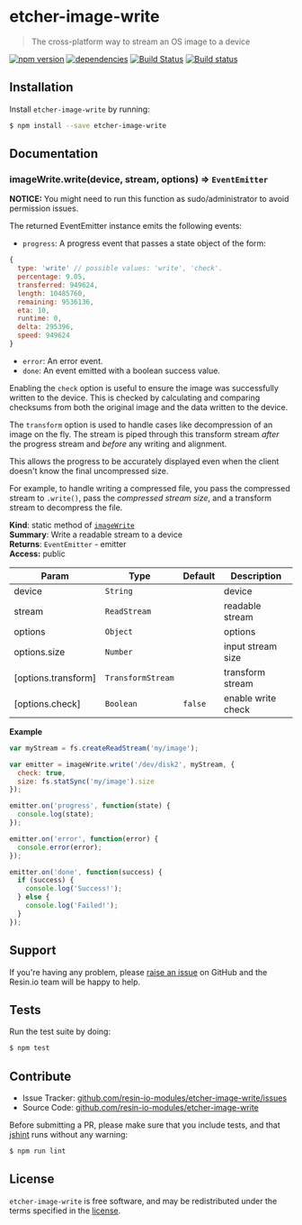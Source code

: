 etcher-image-write
=================

> The cross-platform way to stream an OS image to a device

[![npm version](https://badge.fury.io/js/etcher-image-write.svg)](http://badge.fury.io/js/etcher-image-write)
[![dependencies](https://david-dm.org/resin-io-modules/etcher-image-write.svg)](https://david-dm.org/resin-io-modules/etcher-image-write.svg)
[![Build Status](https://travis-ci.org/resin-io-modules/etcher-image-write.svg?branch=master)](https://travis-ci.org/resin-io-modules/etcher-image-write)
[![Build status](https://ci.appveyor.com/api/projects/status/nmjinr68wtd9ne2h/branch/master?svg=true)](https://ci.appveyor.com/project/resin-io/etcher-image-write/branch/master)

Installation
------------

Install `etcher-image-write` by running:

```sh
$ npm install --save etcher-image-write
```

Documentation
-------------

<a name="module_imageWrite.write"></a>

### imageWrite.write(device, stream, options) ⇒ <code>EventEmitter</code>
**NOTICE:** You might need to run this function as sudo/administrator to
avoid permission issues.

The returned EventEmitter instance emits the following events:

- `progress`: A progress event that passes a state object of the form:

```js
{
  type: 'write' // possible values: 'write', 'check'.
  percentage: 9.05,
  transferred: 949624,
  length: 10485760,
  remaining: 9536136,
  eta: 10,
  runtime: 0,
  delta: 295396,
  speed: 949624
}
```

- `error`: An error event.
- `done`: An event emitted with a boolean success value.

Enabling the `check` option is useful to ensure the image was
successfully written to the device. This is checked by calculating and
comparing checksums from both the original image and the data written
to the device.

The `transform` option is used to handle cases like decompression of
an image on the fly. The stream is piped through this transform stream
*after* the progress stream and *before* any writing and alignment.

This allows the progress to be accurately displayed even when the
client doesn't know the final uncompressed size.

For example, to handle writing a compressed file, you pass the
compressed stream to `.write()`, pass the *compressed stream size*,
and a transform stream to decompress the file.

**Kind**: static method of <code>[imageWrite](#module_imageWrite)</code>  
**Summary**: Write a readable stream to a device  
**Returns**: <code>EventEmitter</code> - emitter  
**Access:** public  

| Param | Type | Default | Description |
| --- | --- | --- | --- |
| device | <code>String</code> |  | device |
| stream | <code>ReadStream</code> |  | readable stream |
| options | <code>Object</code> |  | options |
| options.size | <code>Number</code> |  | input stream size |
| [options.transform] | <code>TransformStream</code> |  | transform stream |
| [options.check] | <code>Boolean</code> | <code>false</code> | enable write check |

**Example**  
```js
var myStream = fs.createReadStream('my/image');

var emitter = imageWrite.write('/dev/disk2', myStream, {
  check: true,
  size: fs.statSync('my/image').size
});

emitter.on('progress', function(state) {
  console.log(state);
});

emitter.on('error', function(error) {
  console.error(error);
});

emitter.on('done', function(success) {
  if (success) {
    console.log('Success!');
  } else {
    console.log('Failed!');
  }
});
```

Support
-------

If you're having any problem, please [raise an issue](https://github.com/resin-io-modules/etcher-image-write/issues/new) on GitHub and the Resin.io team will be happy to help.

Tests
-----

Run the test suite by doing:

```sh
$ npm test
```

Contribute
----------

- Issue Tracker: [github.com/resin-io-modules/etcher-image-write/issues](https://github.com/resin-io-modules/etcher-image-write/issues)
- Source Code: [github.com/resin-io-modules/etcher-image-write](https://github.com/resin-io-modules/etcher-image-write)

Before submitting a PR, please make sure that you include tests, and that [jshint](http://jshint.com) runs without any warning:

```sh
$ npm run lint
```

License
-------

`etcher-image-write` is free software, and may be redistributed under the terms specified in the [license](https://github.com/resin-io-modules/etcher-image-write/blob/master/LICENSE).
